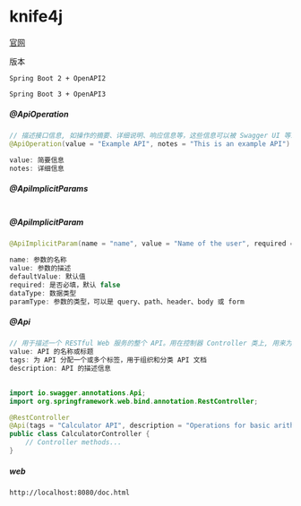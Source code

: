 # knife4j

[官网](https://doc.xiaominfo.com/)

版本

```
Spring Boot 2 + OpenAPI2

Spring Boot 3 + OpenAPI3
```

##### @ApiOperation

```java
// 描述接口信息, 如操作的摘要、详细说明、响应信息等，这些信息可以被 Swagger UI 等工具用来生成 API 文档
@ApiOperation(value = "Example API", notes = "This is an example API")

value: 简要信息
notes: 详细信息
```

##### @ApiImplicitParams

```
```



##### @ApiImplicitParam

```java
@ApiImplicitParam(name = "name", value = "Name of the user", required = true, dataType = "String", paramType = "query")

name: 参数的名称
value: 参数的描述
defaultValue: 默认值
required: 是否必填，默认 false
dataType: 数据类型
paramType: 参数的类型，可以是 query、path、header、body 或 form
```

##### @Api

```java
// 用于描述一个 RESTful Web 服务的整个 API。用在控制器 Controller 类上, 用来为整个控制器生成 API 文档
value: API 的名称或标题
tags: 为 API 分配一个或多个标签，用于组织和分类 API 文档
description: API 的描述信息

  
import io.swagger.annotations.Api;
import org.springframework.web.bind.annotation.RestController;

@RestController
@Api(tags = "Calculator API", description = "Operations for basic arithmetic calculations")
public class CalculatorController {
    // Controller methods...
}
```

##### web

```
http://localhost:8080/doc.html
```

